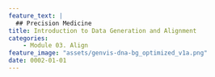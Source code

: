 ```yaml
---
feature_text: |
  ## Precision Medicine
title: Introduction to Data Generation and Alignment
categories:
    - Module 03. Align
feature_image: "assets/genvis-dna-bg_optimized_v1a.png"
date: 0002-01-01
---
```


